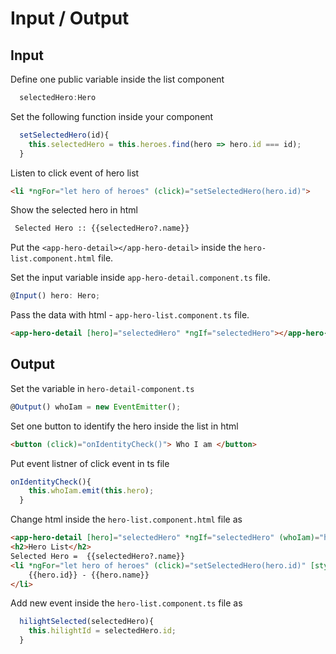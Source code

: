 # Input / Output

## Input
Define one public variable inside the list component 
```typescript
  selectedHero:Hero
```

Set the following function inside your component
```typescript
  setSelectedHero(id){
    this.selectedHero = this.heroes.find(hero => hero.id === id);
  }
```

Listen to click event of hero list 
```html
<li *ngFor="let hero of heroes" (click)="setSelectedHero(hero.id)">
```

Show the selected hero in html 
```html
 Selected Hero :: {{selectedHero?.name}}
```

Put the `<app-hero-detail></app-hero-detail>` inside the `hero-list.component.html` file.

Set the input variable inside `app-hero-detail.component.ts` file.
```typescript
@Input() hero: Hero;
```

Pass the data with html - `app-hero-list.component.ts` file.
```html
<app-hero-detail [hero]="selectedHero" *ngIf="selectedHero"></app-hero-detail>
```


## Output

Set the variable in `hero-detail-component.ts`
```typescript
@Output() whoIam = new EventEmitter();
```

Set one button to identify the hero inside the list in html 
```html
<button (click)="onIdentityCheck()"> Who I am </button>
```

Put event listner of click event in ts file
```typescript
onIdentityCheck(){
    this.whoIam.emit(this.hero);
  }
```

Change html inside the `hero-list.component.html` file as
```html
<app-hero-detail [hero]="selectedHero" *ngIf="selectedHero" (whoIam)="hilightSelected($event)"></app-hero-detail>
<h2>Hero List</h2>
Selected Hero =  {{selectedHero?.name}}
<li *ngFor="let hero of heroes" (click)="setSelectedHero(hero.id)" [style.background]="hilightId===hero.id?'red':''">
    {{hero.id}} - {{hero.name}}
</li>
```

Add new event inside the `hero-list.component.ts` file as 
```typescript
  hilightSelected(selectedHero){
    this.hilightId = selectedHero.id;
  }
```
